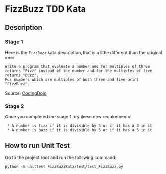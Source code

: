 # FizzBuzz TDD Kata

## Description

### Stage 1
Here is the `FizzBuzz` kata description, that is a little different than the original one:
```
Write a program that evaluate a number and for multiples of three returns "Fizz" instead of the number and for the multiples of five returns "Buzz".
For numbers which are multiples of both three and five print "FizzBuzz".
```

Source: [CodingDojo](http://codingdojo.org/cgi-bin/index.pl?KataFizzBuzz)

### Stage 2
Once you completed the stage 1, try these new requirements:
```
 * A number is fizz if it is divisible by 3 or if it has a 3 in it
 * A number is buzz if it is divisible by 5 or if it has a 5 in it
```

## How to run Unit Test

Go to the project root and run the following command:
```
python -m unittest FizzBuzzKata/test/test_FizzBuzz.py
```